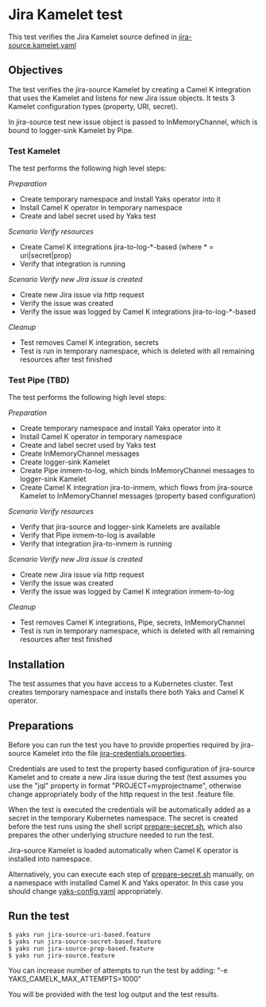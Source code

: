 # Jira Kamelet test

This test verifies the Jira Kamelet source defined in [jira-source.kamelet.yaml](https://github.com/openshift-integration/kamelet-catalog/blob/main/jira-source.kamelet.yaml)

## Objectives

The test verifies the jira-source Kamelet by creating a Camel K integration that uses the Kamelet and listens for new 
Jira issue objects. It tests 3 Kamelet configuration types (property, URI, secret). 

In jira-source test new issue object is passed to InMemoryChannel, which is bound to logger-sink Kamelet by Pipe.

### Test Kamelet

The test performs the following high level steps:

*Preparation*
- Create temporary namespace and install Yaks operator into it
- Install Camel K operator in temporary namespace
- Create and label secret used by Yaks test 

*Scenario Verify resources* 
- Create Camel K integrations jira-to-log-\*-based (where \* = uri|secret|prop)
- Verify that integration is running 

*Scenario Verify new Jira issue is created* 
- Create new Jira issue via http request
- Verify the issue was created 
- Verify the issue was logged by Camel K integrations jira-to-log-\*-based  

*Cleanup*
- Test removes Camel K integration, secrets 
- Test is run in temporary namespace, which is deleted with all remaining resources after test finished


### Test Pipe (TBD)

The test performs the following high level steps:

*Preparation*
- Create temporary namespace and install Yaks operator into it
- Install Camel K operator in temporary namespace
- Create and label secret used by Yaks test
- Create InMemoryChannel messages
- Create logger-sink Kamelet
- Create Pipe inmem-to-log, which binds InMemoryChannel messages to logger-sink Kamelet
- Create Camel K integration jira-to-inmem, which flows from jira-source Kamelet to InMemoryChannel messages (property 
based configuration)

*Scenario Verify resources* 
- Verify that jira-source and logger-sink Kamelets are available
- Verify that Pipe inmem-to-log is available
- Verify that integration jira-to-inmem is running 

*Scenario Verify new Jira issue is created* 
- Create new Jira issue via http request
- Verify the issue was created 
- Verify the issue was logged by Camel K integration inmem-to-log  

*Cleanup*
- Test removes Camel K integrations, Pipe, secrets, InMemoryChannel 
- Test is run in temporary namespace, which is deleted with all remaining resources after test finished

## Installation

The test assumes that you have access to a Kubernetes cluster. Test creates temporary namespace and installs there both 
Yaks and Camel K operator.

## Preparations

Before you can run the test you have to provide properties required by jira-source Kamelet into the file [jira-credentials.properties](jira-credentials.properties). 
 
Credentials are used to test the property based configuration of jira-source Kamelet and to create a new Jira issue 
during the test (test assumes you use the "jql" property in format "PROJECT=myprojectname", otherwise change 
appropriately body of the http request in the test .feature file. 

When the test is executed the credentials will be automatically added as a secret in the temporary Kubernetes namespace. 
The secret is created before the test runs using the shell script [prepare-secret.sh](prepare-secret.sh),
which also prepares the other underlying structure needed to run the test.

Jira-source Kamelet is loaded automatically when Camel K operator is installed into namespace.

Alternatively, you can execute each step of [prepare-secret.sh](prepare-secret.sh) manually, on a namespace with installed Camel K and 
Yaks operator. In this case you should change [yaks-config.yaml](yaks-config.yaml) appropriately. 

## Run the test

```shell script
$ yaks run jira-source-uri-based.feature
$ yaks run jira-source-secret-based.feature
$ yaks run jira-source-prop-based.feature
$ yaks run jira-source.feature
```

You can increase number of attempts to run the test by adding: "-e YAKS_CAMELK_MAX_ATTEMPTS=1000"

You will be provided with the test log output and the test results.
